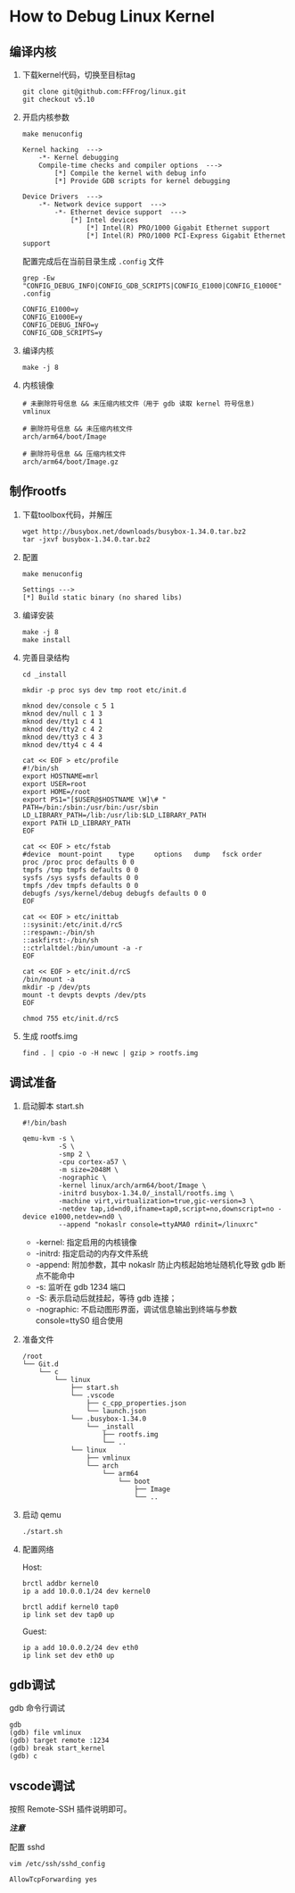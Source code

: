 # How to Debug Linux Kernel

## 编译内核

1. 下载kernel代码，切换至目标tag

    ```shell
    git clone git@github.com:FFFrog/linux.git
    git checkout v5.10
    ```

2. 开启内核参数

    ```shell
    make menuconfig
    ```

    ```text
    Kernel hacking  ---> 
        -*- Kernel debugging
        Compile-time checks and compiler options  --->
            [*] Compile the kernel with debug info
            [*] Provide GDB scripts for kernel debugging

    Device Drivers  --->
        -*- Network device support  --->
            -*- Ethernet device support  --->
                [*] Intel devices
                    [*] Intel(R) PRO/1000 Gigabit Ethernet support
                    [*] Intel(R) PRO/1000 PCI-Express Gigabit Ethernet support
    ```

    配置完成后在当前目录生成 `.config` 文件

    ```shell
    grep -Ew "CONFIG_DEBUG_INFO|CONFIG_GDB_SCRIPTS|CONFIG_E1000|CONFIG_E1000E" .config
    ```

    ```text
    CONFIG_E1000=y
    CONFIG_E1000E=y
    CONFIG_DEBUG_INFO=y
    CONFIG_GDB_SCRIPTS=y
    ```

3. 编译内核

    ```shell
    make -j 8
    ```

4. 内核镜像

    ```text
    # 未删除符号信息 && 未压缩内核文件（用于 gdb 读取 kernel 符号信息)
    vmlinux

    # 删除符号信息 && 未压缩内核文件
    arch/arm64/boot/Image

    # 删除符号信息 && 压缩内核文件
    arch/arm64/boot/Image.gz
    ```

## 制作rootfs

1. 下载toolbox代码，并解压

    ```shell
    wget http://busybox.net/downloads/busybox-1.34.0.tar.bz2
    tar -jxvf busybox-1.34.0.tar.bz2
    ```

2. 配置

    ```shell
    make menuconfig
    ```

    ```text
    Settings --->
    [*] Build static binary (no shared libs)  
    ```

3. 编译安装

    ```shell
    make -j 8
    make install
    ```

4. 完善目录结构

    ```shell
    cd _install

    mkdir -p proc sys dev tmp root etc/init.d

    mknod dev/console c 5 1
    mknod dev/null c 1 3
    mknod dev/tty1 c 4 1
    mknod dev/tty2 c 4 2
    mknod dev/tty3 c 4 3
    mknod dev/tty4 c 4 4

    cat << EOF > etc/profile
    #!/bin/sh
    export HOSTNAME=mrl
    export USER=root
    export HOME=/root
    export PS1="[$USER@$HOSTNAME \W]\# "
    PATH=/bin:/sbin:/usr/bin:/usr/sbin
    LD_LIBRARY_PATH=/lib:/usr/lib:$LD_LIBRARY_PATH
    export PATH LD_LIBRARY_PATH
    EOF

    cat << EOF > etc/fstab
    #device  mount-point    type     options   dump   fsck order
    proc /proc proc defaults 0 0
    tmpfs /tmp tmpfs defaults 0 0
    sysfs /sys sysfs defaults 0 0
    tmpfs /dev tmpfs defaults 0 0
    debugfs /sys/kernel/debug debugfs defaults 0 0
    EOF

    cat << EOF > etc/inittab
    ::sysinit:/etc/init.d/rcS
    ::respawn:-/bin/sh
    ::askfirst:-/bin/sh
    ::ctrlaltdel:/bin/umount -a -r
    EOF

    cat << EOF > etc/init.d/rcS
    /bin/mount -a
    mkdir -p /dev/pts
    mount -t devpts devpts /dev/pts
    EOF

    chmod 755 etc/init.d/rcS
    ```

5. 生成 rootfs.img

    ```shell
    find . | cpio -o -H newc | gzip > rootfs.img
    ```

## 调试准备

1. 启动脚本 start.sh

    ```shell
    #!/bin/bash

    qemu-kvm -s \
             -S \
             -smp 2 \
             -cpu cortex-a57 \
             -m size=2048M \
             -nographic \
             -kernel linux/arch/arm64/boot/Image \
             -initrd busybox-1.34.0/_install/rootfs.img \
             -machine virt,virtualization=true,gic-version=3 \
             -netdev tap,id=nd0,ifname=tap0,script=no,downscript=no -device e1000,netdev=nd0 \
             --append "nokaslr console=ttyAMA0 rdinit=/linuxrc"
    ```

    - -kernel: 指定启用的内核镜像
    - -initrd: 指定启动的内存文件系统
    - -append: 附加参数，其中 nokaslr 防止内核起始地址随机化导致 gdb 断点不能命中
    - -s: 监听在 gdb 1234 端口
    - -S: 表示启动后就挂起，等待 gdb 连接；
    - -nographic: 不启动图形界面，调试信息输出到终端与参数 console=ttyS0 组合使用

2. 准备文件

    ```text
    /root
    └── Git.d
        └── c
            └── linux
                ├── start.sh
                └── .vscode
                    ├── c_cpp_properties.json
                    └── launch.json
                └── .busybox-1.34.0
                    └── _install
                        ├── rootfs.img
                        └── ..
                └── linux
                    ├── vmlinux
                    └── arch
                        └── arm64
                            └── boot
                                ├── Image
                                └── ..
    ```

3. 启动 qemu

    ```shell
    ./start.sh
    ```

4. 配置网络

    Host:

    ```shell
    brctl addbr kernel0
    ip a add 10.0.0.1/24 dev kernel0

    brctl addif kernel0 tap0
    ip link set dev tap0 up
    ```

    Guest:

    ```shell
    ip a add 10.0.0.2/24 dev eth0
    ip link set dev eth0 up
    ```

## gdb调试

gdb 命令行调试

```shell
gdb
(gdb) file vmlinux
(gdb) target remote :1234
(gdb) break start_kernel
(gdb) c
```

## vscode调试

按照 Remote-SSH 插件说明即可。

***注意***

配置 sshd

```shell
vim /etc/ssh/sshd_config

AllowTcpForwarding yes
```

